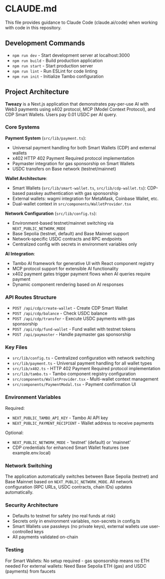 # CLAUDE.md

This file provides guidance to Claude Code (claude.ai/code) when working with code in this repository.

## Development Commands

- `npm run dev` - Start development server at localhost:3000
- `npm run build` - Build production application
- `npm run start` - Start production server  
- `npm run lint` - Run ESLint for code linting
- `npm run init` - Initialize Tambo configuration

## Project Architecture

**Tweazy** is a Next.js application that demonstrates pay-per-use AI with Web3 payments using x402 protocol, MCP (Model Context Protocol), and CDP Smart Wallets. Users pay 0.01 USDC per AI query.

### Core Systems

**Payment System** (`src/lib/payment.ts`):
- Universal payment handling for both Smart Wallets (CDP) and external wallets
- x402 HTTP 402 Payment Required protocol implementation
- Paymaster integration for gas sponsorship on Smart Wallets
- USDC transfers on Base network (testnet/mainnet)

**Wallet Architecture**:
- Smart Wallets (`src/lib/smart-wallet.ts`, `src/lib/cdp-wallet.ts`): CDP-based passkey authentication with gas sponsorship
- External wallets: wagmi integration for MetaMask, Coinbase Wallet, etc.
- Dual-wallet context in `src/components/WalletProvider.tsx`

**Network Configuration** (`src/lib/config.ts`):
- Environment-based testnet/mainnet switching via `NEXT_PUBLIC_NETWORK_MODE`
- Base Sepolia (testnet, default) and Base Mainnet support
- Network-specific USDC contracts and RPC endpoints
- Centralized config with secrets in environment variables only

**AI Integration**:
- Tambo AI framework for generative UI with React component registry
- MCP protocol support for extensible AI functionality
- x402 payment gates trigger payment flows when AI queries require payment
- Dynamic component rendering based on AI responses

### API Routes Structure

- `POST /api/cdp/create-wallet` - Create CDP Smart Wallet
- `POST /api/cdp/balance` - Check USDC balance
- `POST /api/cdp/transfer` - Execute USDC payments with gas sponsorship
- `POST /api/cdp/fund-wallet` - Fund wallet with testnet tokens
- `POST /api/paymaster` - Handle paymaster gas sponsorship

### Key Files

- `src/lib/config.ts` - Centralized configuration with network switching
- `src/lib/payment.ts` - Universal payment handling for all wallet types
- `src/lib/x402.ts` - HTTP 402 Payment Required protocol implementation
- `src/lib/tambo.ts` - Tambo component registry configuration
- `src/components/WalletProvider.tsx` - Multi-wallet context management
- `src/components/PaymentModal.tsx` - Payment confirmation UI

### Environment Variables

Required:
- `NEXT_PUBLIC_TAMBO_API_KEY` - Tambo AI API key
- `NEXT_PUBLIC_PAYMENT_RECIPIENT` - Wallet address to receive payments

Optional:
- `NEXT_PUBLIC_NETWORK_MODE` - 'testnet' (default) or 'mainnet'
- CDP credentials for enhanced Smart Wallet features (see example.env.local)

### Network Switching

The application automatically switches between Base Sepolia (testnet) and Base Mainnet based on `NEXT_PUBLIC_NETWORK_MODE`. All network configuration (RPC URLs, USDC contracts, chain IDs) updates automatically.

### Security Architecture

- Defaults to testnet for safety (no real funds at risk)
- Secrets only in environment variables, non-secrets in config.ts
- Smart Wallets use passkeys (no private keys), external wallets use user-controlled keys
- All payments validated on-chain

### Testing

For Smart Wallets: No setup required - gas sponsorship means no ETH needed
For external wallets: Need Base Sepolia ETH (gas) and USDC (payments) from faucets